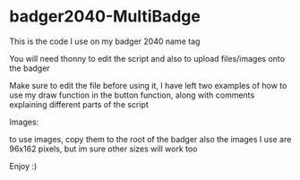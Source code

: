 # badger2040-MultiBadge
This is the code I use on my badger 2040 name tag

You will need thonny to edit the script and also to upload files/images onto the badger

Make sure to edit the file before using it, I have left two examples of how to use my draw function in the button function, along with comments explaining different parts of the script


Images:

to use images, copy them to the root of the badger
also the images I use are 96x162 pixels, but im sure other sizes will work too


Enjoy :)
